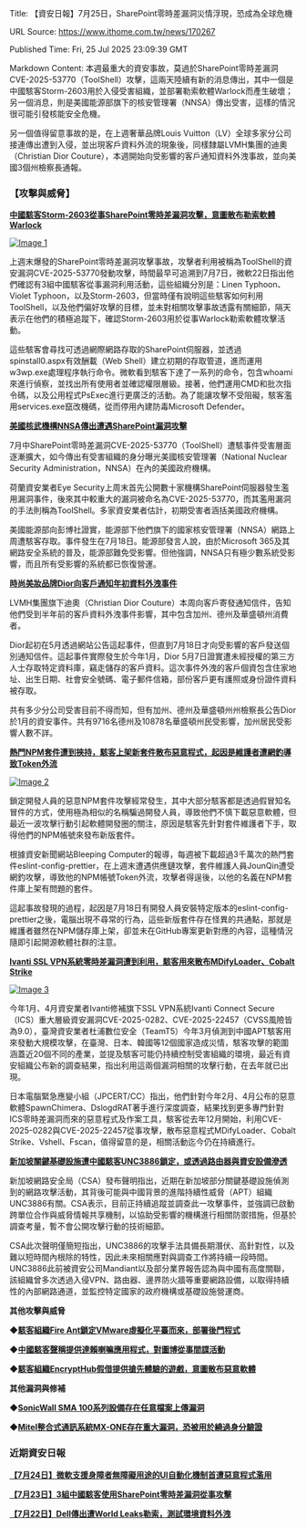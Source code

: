 Title: 【資安日報】7月25日，SharePoint零時差漏洞災情浮現，恐成為全球危機

URL Source: https://www.ithome.com.tw/news/170267

Published Time: Fri, 25 Jul 2025 23:09:39 GMT

Markdown Content:
本週最重大的資安事故，莫過於SharePoint零時差漏洞CVE-2025-53770（ToolShell）攻擊，這兩天陸續有新的消息傳出，其中一個是中國駭客Storm-2603用於入侵受害組織，並部署勒索軟體Warlock而產生破壞；另一個消息，則是美國能源部旗下的核安管理署（NNSA）傳出受害，這樣的情況很可能引發核能安全危機。

另一個值得留意事故的是，在上週奢華品牌Louis Vuitton（LV）全球多家分公司接連傳出遭到入侵，並出現客戶資料外流的現象後，同樣隸屬LVMH集團的迪奧（Christian Dior Couture），本週開始向受影響的客戶通知資料外洩事故，並向美國3個州檢察長通報。

### **【攻擊與威脅】**

[**中國駭客Storm-2603從事SharePoint零時差漏洞攻擊，意圖散布勒索軟體Warlock**](https://www.ithome.com.tw/news/170266)

[![Image 1](https://s4.itho.me/sites/default/files/images/Storm-2603.png)](https://s4.itho.me/sites/default/files/images/Storm-2603.png)

上週末爆發的SharePoint零時差漏洞攻擊事故，攻擊者利用被稱為ToolShell的資安漏洞CVE-2025-53770發動攻擊，時間最早可追溯到7月7日，微軟22日指出他們確認有3組中國駭客從事漏洞利用活動，這些組織分別是：Linen Typhoon、Violet Typhoon，以及Storm-2603，但當時僅有說明這些駭客如何利用ToolShell，以及他們偏好攻擊的目標，並未對相關攻擊事故透露有關細節，隔天表示在他們的積極追蹤下，確認Storm-2603用於從事Warlock勒索軟體攻擊活動。

這些駭客會尋找可透過網際網路存取的SharePoint伺服器，並透過spinstall0.aspx有效酬載（Web Shell）建立初期的存取管道，進而運用w3wp.exe處理程序執行命令。微軟看到駭客下達了一系列的命令，包含whoami來進行偵察，並找出所有使用者並確認權限層級。接著，他們運用CMD和批次指令碼，以及公用程式PsExec進行更廣泛的活動。為了能讓攻擊不受阻礙，駭客濫用services.exe竄改機碼，從而停用內建防毒Microsoft Defender。

[**美國核武機構NNSA傳出遭遇SharePoint漏洞攻擊**](https://www.ithome.com.tw/news/170248)

7月中SharePoint零時差漏洞CVE-2025-53770（ToolShell）遭駭事件受害層面逐漸擴大，如今傳出有受害組織的身分曝光美國核安管理署（National Nuclear Security Administration，NNSA）在內的美國政府機構。

荷蘭資安業者Eye Security上周末首先公開數十家機構SharePoint伺服器發生濫用漏洞事件，後來其中較重大的漏洞被命名為CVE-2025-53770，而其濫用漏洞的手法則稱為ToolShell。多家資安業者估計，初期受害者涵括美國政府機構。

美國能源部向彭博社證實，能源部下他們旗下的國家核安管理署（NNSA）網路上周遭駭客存取。事件發生在7月18日。能源部發言人說，由於Microsoft 365及其網路安全系統的普及，能源部難免受影響。但他強調，NNSA只有極少數系統受影響，而且所有受影響的系統都已恢復營運。

[**時尚美妝品牌Dior向客戶通知年初資料外洩事件**](https://www.ithome.com.tw/news/170260)

LVMH集團旗下迪奧（Christian Dior Couture）本周向客戶寄發通知信件，告知他們受到半年前的客戶資料外洩事件影響，其中包含加州、德州及華盛頓州消費者。

Dior起初在5月透過網站公告這起事件，但直到7月18日才向受影響的客戶發送個別通知信件。這起事件實際發生於今年1月，Dior 5月7日證實遭未經授權的第三方人士存取特定資料庫，竊走儲存的客戶資料。這次事件外洩的客戶個資包含住家地址、出生日期、社會安全號碼、電子郵件信箱，部份客戶更有護照或身份證件資料被存取。

共有多少分公司受害目前不得而知，但有加州、德州及華盛頓州州檢察長公告Dior於1月的資安事件。共有9716名德州及10878名華盛頓州民受影響，加州居民受影響人數不詳。

[**熱門NPM套件遭到挾持，駭客上架新套件散布惡意程式，起因是維護者遭網釣導致Token外流**](https://www.ithome.com.tw/news/170262)

[![Image 2](https://s4.itho.me/sites/default/files/images/468168199-591bdf7b-7767-45ca-8532-35a2579b8e58.png)](https://s4.itho.me/sites/default/files/images/468168199-591bdf7b-7767-45ca-8532-35a2579b8e58.png)

鎖定開發人員的惡意NPM套件攻擊經常發生，其中大部分駭客都是透過假冒知名冒件的方式，使用極為相似的名稱騙過開發人員，導致他們不慎下載惡意軟體，但最近一波攻擊行動引起軟體開發圈的關注，原因是駭客先針對套件維護者下手，取得他們的NPM帳號來發布新版套件。

根據資安新聞網站Bleeping Computer的報導，每週被下載超過3千萬次的熱門套件eslint-config-prettier，在上週末遭遇供應鏈攻擊，套件維護人員JounQin遭受網釣攻擊，導致他的NPM帳號Token外流，攻擊者得逞後，以他的名義在NPM套件庫上架有問題的套件。

這起事故發現的過程，起因是7月18日有開發人員安裝特定版本的eslint-config-prettier之後，電腦出現不尋常的行為，這些新版套件存在怪異的共通點，那就是維護者雖然在NPM儲存庫上架，卻並未在GitHub專案更新對應的內容，這種情況隨即引起開源軟體社群的注意。

[**Ivanti SSL VPN系統零時差漏洞遭到利用，駭客用來散布MDifyLoader、Cobalt Strike**](https://www.ithome.com.tw/news/170149)

[![Image 3](https://s4.itho.me/sites/default/files/images/ivanti_cs01-800wri.png)](https://s4.itho.me/sites/default/files/images/ivanti_cs01-800wri.png)

今年1月、4月資安業者Ivanti修補旗下SSL VPN系統Ivanti Connect Secure（ICS）重大層級資安漏洞CVE-2025-0282、CVE-2025-22457（CVSS風險皆為9.0），臺灣資安業者杜浦數位安全（TeamT5）今年3月偵測到中國APT駭客用來發動大規模攻擊，在臺灣、日本、韓國等12個國家造成災情，駭客攻擊的範圍涵蓋近20個不同的產業，並提及駭客可能仍持續控制受害組織的環境，最近有資安組織公布新的調查結果，指出利用這兩個漏洞相關的攻擊行動，在去年就已出現。

日本電腦緊急應變小組（JPCERT/CC）指出，他們針對今年2月、4月公布的惡意軟體SpawnChimera、DslogdRAT著手進行深度調查，結果找到更多專門針對ICS零時差漏洞而來的惡意程式及作案工具，駭客從去年12月開始，利用CVE-2025-0282與CVE-2025-22457從事攻擊，散布惡意程式MDifyLoader、Cobalt Strike、Vshell、Fscan，值得留意的是，相關活動迄今仍在持續進行。

[**新加坡關鍵基礎設施遭中國駭客UNC3886鎖定，或透過路由器與資安設備滲透**](https://www.ithome.com.tw/news/170195)

新加坡網路安全局（CSA）發布聲明指出，近期在新加坡部分關鍵基礎設施偵測到的網路攻擊活動，其背後可能與中國背景的進階持續性威脅（APT）組織UNC3886有關。CSA表示，目前正持續追蹤並調查此一攻擊事件，並強調已啟動跨單位合作與威脅情報共享機制，以協助受影響的機構進行相關防禦措施，但基於調查考量，暫不會公開攻擊行動的技術細節。

CSA此次聲明僅簡短指出，UNC3886的攻擊手法具備長期潛伏、高針對性，以及難以短時間內根除的特性，因此未來相關應對與調查工作將持續一段時間。UNC3886此前被資安公司Mandiant以及部分業界報告認為與中國有高度關聯，該組織曾多次透過入侵VPN、路由器、邊界防火牆等重要網路設備，以取得持續性的內部網路通道，並監控特定國家的政府機構或基礎設施營運商。

**其他攻擊與威脅**

◆**[駭客組織Fire Ant鎖定VMware虛擬化平臺而來，部署後門程式](https://thehackernews.com/2025/07/fire-ant-exploits-vmware-flaw-to.html)**

◆**[中國駭客聲稱提供達賴喇嘛應用程式，對圖博從事間諜活動](https://thehackernews.com/2025/07/china-based-apts-deploy-fake-dalai-lama.html)**

◆**[駭客組織EncryptHub假借提供搶先體驗的遊戲，意圖散布惡意軟體](https://www.bleepingcomputer.com/news/security/hacker-sneaks-infostealer-malware-into-early-access-steam-game/)**

**其他漏洞與修補**

◆**[SonicWall SMA 100系列設備存在任意檔案上傳漏洞](https://www.bleepingcomputer.com/news/security/sonicwall-warns-of-critical-rce-flaw-in-sma-100-VPN-appliances/)**

◆**[Mitel整合式通訊系統MX-ONE存在重大漏洞，恐被用於繞過身分驗證](https://www.bleepingcomputer.com/news/security/mitel-warns-of-critical-mivoice-mx-one-authentication-bypass-flaw/)**

### **近期資安日報**

[**【7月24日】微軟支援身障者無障礙用途的UI自動化機制首遭惡意程式濫用**](https://www.ithome.com.tw/news/170243)

[**【7月23日】3組中國駭客使用SharePoint零時差漏洞從事攻擊**](https://www.ithome.com.tw/news/170231)

[**【7月22日】Dell傳出遭World Leaks勒索，測試環境資料外洩**](https://www.ithome.com.tw/news/170211)
